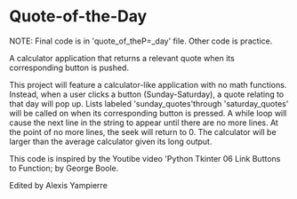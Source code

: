# Quote-of-the-Day

NOTE: Final code is in 'quote_of_theP=_day' file.
Other code is practice.

A calculator application that returns a relevant quote when its corresponding button is pushed.


This project will feature a calculator-like application with no math functions. Instead, when a user clicks a button (Sunday-Saturday), a quote relating to that day will pop up. Lists labeled 'sunday_quotes'through 'saturday_quotes' will be called on when its corresponding button is pressed. A while loop will cause the next line in the string to appear until there are no more lines. At the point of no more lines, the seek will return to 0.
The calculator will be larger than the average calculator given its long output.

This code is inspired by the Youtibe video 'Python Tkinter 06 Link Buttons to Function; by George Boole.

Edited by Alexis Yampierre